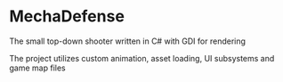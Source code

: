 # MechaDefense
The small top-down shooter written in C# with GDI for rendering

The project utilizes custom animation, asset loading, UI subsystems and game map files
